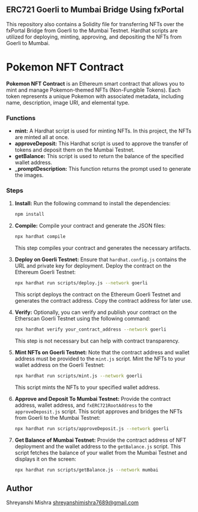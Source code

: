 ## ERC721 Goerli to Mumbai Bridge Using fxPortal

This repository also contains a Solidity file for transferring NFTs over the fxPortal Bridge from Goerli to the Mumbai Testnet. Hardhat scripts are utilized for deploying, minting, approving, and depositing the NFTs from Goerli to Mumbai.


# Pokemon NFT Contract

**Pokemon NFT Contract** is an Ethereum smart contract that allows you to mint and manage Pokemon-themed NFTs (Non-Fungible Tokens). Each token represents a unique Pokemon with associated metadata, including name, description, image URI, and elemental type.


### Functions

- **mint:** A Hardhat script is used for minting NFTs. In this project, the NFTs are minted all at once.
- **approveDeposit:** This Hardhat script is used to approve the transfer of tokens and deposit them on the Mumbai Testnet.
- **getBalance:** This script is used to return the balance of the specified wallet address.
- **_promptDescription:** This function returns the prompt used to generate the images.

### Steps

1. **Install:** Run the following command to install the dependencies:

   ```bash
   npm install
   ```

2. **Compile:** Compile your contract and generate the JSON files:

   ```bash
   npx hardhat compile
   ```

   This step compiles your contract and generates the necessary artifacts.

3. **Deploy on Goerli Testnet:** Ensure that `hardhat.config.js` contains the URL and private key for deployment. Deploy the contract on the Ethereum Goerli Testnet:

   ```bash
   npx hardhat run scripts/deploy.js --network goerli
   ```

   This script deploys the contract on the Ethereum Goerli Testnet and generates the contract address. Copy the contract address for later use.

4. **Verify:** Optionally, you can verify and publish your contract on the Etherscan Goerli Testnet using the following command:

   ```bash
   npx hardhat verify your_contract_address --network goerli
   ```

   This step is not necessary but can help with contract transparency.

5. **Mint NFTs on Goerli Testnet:** Note that the contract address and wallet address must be provided to the `mint.js` script. Mint the NFTs to your wallet address on the Goerli Testnet:

   ```bash
   npx hardhat run scripts/mint.js --network goerli
   ```

   This script mints the NFTs to your specified wallet address.

6. **Approve and Deposit To Mumbai Testnet:** Provide the contract address, wallet address, and `fxERC721RootAddress` to the `approveDeposit.js` script. This script approves and bridges the NFTs from Goerli to the Mumbai Testnet:

   ```bash
   npx hardhat run scripts/approveDeposit.js --network goerli
   ```

7. **Get Balance of Mumbai Testnet:** Provide the contract address of NFT deployment and the wallet address to the `getBalance.js` script. This script fetches the balance of your wallet from the Mumbai Testnet and displays it on the screen:

   ```bash
   npx hardhat run scripts/getBalance.js --network mumbai
   ```

## Author
Shreyanshi Mishra shreyanshimishra7689@gmail.com

